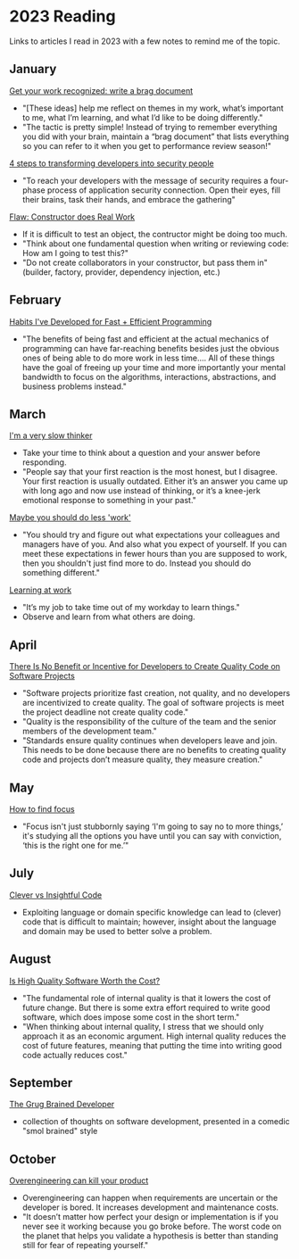 # 2023 Reading

Links to articles I read in 2023 with a few notes to remind me of the topic.

## January

[Get your work recognized: write a brag document](https://jvns.ca/blog/brag-documents/)

- "[These ideas] help me reflect on themes in my work, what’s important to me, what I’m learning, and what I’d like to be doing differently."
- "The tactic is pretty simple! Instead of trying to remember everything you did with your brain, maintain a “brag document” that lists everything so you can refer to it when you get to performance review season!"

[4 steps to transforming developers into security people](https://techbeacon.com/security/4-steps-transforming-developers-security-people)

- "To reach your developers with the message of security requires a four-phase process of application security connection. Open their eyes, fill their brains, task their hands, and embrace the gathering"

[Flaw: Constructor does Real Work](http://misko.hevery.com/code-reviewers-guide/flaw-constructor-does-real-work/)

- If it is difficult to test an object, the contructor might be doing too much.
- "Think about one fundamental question when writing or reviewing code: How am I going to test this?"
- "Do not create collaborators in your constructor, but pass them in" (builder, factory, provider, dependency injection, etc.)

## February

[Habits I've Developed for Fast + Efficient Programming](https://cprimozic.net/blog/programming-speed-strategies/)

- "The benefits of being fast and efficient at the actual mechanics of programming can have far-reaching benefits besides just the obvious ones of being able to do more work in less time.... All of these things have the goal of freeing up your time and more importantly your mental bandwidth to focus on the algorithms, interactions, abstractions, and business problems instead."

## March

[I'm a very slow thinker](https://sive.rs/slow)

- Take your time to think about a question and your answer before responding.
- "People say that your first reaction is the most honest, but I disagree. Your first reaction is usually outdated. Either it’s an answer you came up with long ago and now use instead of thinking, or it’s a knee-jerk emotional response to something in your past."

[Maybe you should do less 'work'](https://www.johnwhiles.com/posts/work)

- "You should try and figure out what expectations your colleagues and managers have of you. And also what you expect of yourself. If you can meet these expectations in fewer hours than you are supposed to work, then you shouldn't just find more to do. Instead you should do something different."

[Learning at work](https://jvns.ca/blog/2017/08/06/learning-at-work/)

- "It’s my job to take time out of my workday to learn things."
- Observe and learn from what others are doing.

## April

[There Is No Benefit or Incentive for Developers to Create Quality Code on Software Projects](https://itnext.io/there-is-no-benefit-or-incentive-for-developers-to-create-quality-code-on-software-projects-a89aae0f8c35)

- "Software projects prioritize fast creation, not quality, and no developers are incentivized to create quality. The goal of software projects is meet the project deadline not create quality code."
- "Quality is the responsibility of the culture of the team and the senior members of the development team."
- "Standards ensure quality continues when developers leave and join. This needs to be done because there are no benefits to creating quality code and projects don’t measure quality, they measure creation."

## May

[How to find focus](https://thesephist.com/posts/focus/)

- "Focus isn't just stubbornly saying ‘I'm going to say no to more things,’ it's studying all the options you have until you can say with conviction, ‘this is the right one for me.’"

## July

[Clever vs Insightful Code](https://www.hillelwayne.com/post/cleverness/)

- Exploiting language or domain specific knowledge can lead to (clever) code that is difficult to maintain; however, insight about the language and domain may be used to better solve a problem.

## August

[Is High Quality Software Worth the Cost?](https://martinfowler.com/articles/is-quality-worth-cost.html)

- "The fundamental role of internal quality is that it lowers the cost of future change. But there is some extra effort required to write good software, which does impose some cost in the short term."
- "When thinking about internal quality, I stress that we should only approach it as an economic argument. High internal quality reduces the cost of future features, meaning that putting the time into writing good code actually reduces cost."

## September

[The Grug Brained Developer](https://grugbrain.dev/)

- collection of thoughts on software development, presented in a comedic "smol brained" style

## October

[Overengineering can kill your product](https://www.mindtheproduct.com/overengineering-can-kill-your-product/)

- Overengineering can happen when requirements are uncertain or the developer is bored. It increases development and maintenance costs.
- "It doesn’t matter how perfect your design or implementation is if you never see it working because you go broke before. The worst code on the planet that helps you validate a hypothesis is better than standing still for fear of repeating yourself."
